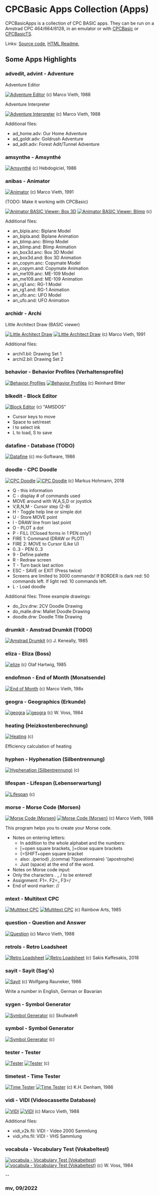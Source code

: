 # CPCBasic Apps Collection (Apps)

CPCBasicApps is a collection of CPC BASIC apps.
They can be run on a Amstrad CPC 464/664/6128, in an emulator or with
[CPCBasic](https://benchmarko.github.io/CPCBasic/) or [CPCBasicTS](https://benchmarko.github.io/CPCBasicTS/).

Links:
[Source code](https://github.com/benchmarko/CPCBasicApps/),
[HTML Readme](https://github.com/benchmarko/CPCBasicApps/#readme),

## Some Apps Highlights

### advedit, advint - Adventure

Adventure Editor

[![Adventure Editor](./img/advedit.png)](../../dist/index.html?database=apps&example=apps/advedit) (c) Marco Vieth, 1988

Adventure Interpreter

[![Adventure Interpreter](./img/advint.png)](../../dist/index.html?database=apps&example=apps/advint) (c) Marco Vieth, 1988

Additional files:

- ad_home.adv: Our Home Adventure
- ad_goldr.adv: Goldrush Adventure
- ad_adit.adv: Forest Adit/Tunnel Adventure

### amsynthe - Amsynthé

[![Amsynthé](./img/amsynthe.png)](../../dist/index.html?database=apps&example=apps/amsynthe) (c) Hebdogiciel, 1986

### anibas - Animator

[![Animator](./img/animator.png)](../../dist/index.html?database=apps&example=apps/animator) (c) Marco Vieth, 1991

(TODO: Make it working with CPCBasic)

[![Animator BASIC Viewer: Box 3D](./img/anibas.png)](../../dist/index.html?database=apps&example=apps/anibas)
[![Animator BASIC Viewer: Blimp](./img/anibas2.png)](../../dist/index.html?database=apps&example=apps/anibas) (c)

Additional files:

- an_bipla.anc: Biplane Model
- an_bipla.and: Biplane Animation
- an_blimp.anc: Blimp Model
- an_blimp.and: Blimp Animation
- an_box3d.anc: Box 3D Model
- an_box3d.and: Box 3D Animation
- an_copym.anc: Copymate Model
- an_copym.and: Copymate Animation
- an_me109.anc: ME-109 Model
- an_me109.and: ME-109 Animation
- an_rg1.anc: RG-1 Model
- an_rg1.and: RG-1 Animation
- an_ufo.anc: UFO Model
- an_ufo.and: UFO Animation

### archidr - Archi

Little Architect Draw (BASIC viewer)

[![Little Architect Draw](./img/archidr.png)](../../dist/index.html?database=apps&example=apps/archidr)
[![Little Architect Draw](./img/archidr2.png)](../../dist/index.html?database=apps&example=apps/archidr) (c) Marco Vieth, 1991

Additional files:

- archi1.bil: Drawing Set 1
- archi2.bil: Drawing Set 2

### behavior - Behavior Profiles (Verhaltensprofile)

[![Behavior Profiles](./img/behavior.png)](../../dist/index.html?database=apps&example=apps/behavior)
[![Behavior Profiles](./img/behavior2.png)](../../dist/index.html?database=apps&example=apps/behavior) (c) Reinhard Bitter

### blkedit - Block Editor

[![Block Editor](./img/blkedit.png)](../../dist/index.html?database=apps&example=apps/blkedit) (c) "AMSDOS"

- Cursor keys to move
- Space to set/reset
- I to select ink
- L to load, S to save

### datafine - Database (TODO)

[![Datafine](./img/datafine.png)](../../dist/index.html?database=apps&example=apps/datafine) (c) ms-Software, 1986

### doodle - CPC Doodle

[![CPC Doodle](./img/doodle.png)](../../dist/index.html?database=apps&example=apps/doodle/doodle)
[![CPC Doodle](./img/doodle2.png)](../../dist/index.html?database=apps&example=apps/doodle/doodle&input=nldo_2cv%0d) (c) Markus Hohmann, 2018

- Q - this information
- C - display # of commands used
- MOVE around with W,A,S,D or joystick
- V,B,N,M - Cursor step (2-8)
- H - Toggle help line or simple dot
- U - Store MOVE point
- I - DRAW line from last point
- O - PLOT a dot
- P - FILL (!Closed forms in 1 PEN only!)
- FIRE 1: Command (DRAW or PLOT)
- FIRE 2: MOVE to Cursor (Like U)
- 0..3 - PEN 0..3
- 9 - Define palette
- R - Redraw screen
- T - Turn back last action
- ESC - SAVE or EXIT (Press twice)
- Screens are limited to 3000 commands! If BORDER is dark red: 50 commands left. If light red: 10 commands left.
- L - Load doodle

Additional files: Three example drawings:

- do_2cv.drw: 2CV Doodle Drawing
- do_malle.drw: Mallet Doodle Drawing
- doodle.drw: Doodle Title Drawing

### drumkit - Amstrad Drumkit (TODO)

[![Amstrad Drumkit](./img/drumkit.png)](../../dist/index.html?database=apps&example=apps/drumkit) (c) J. Keneally, 1985

### eliza - Eliza (Boss)

[![elize](./img/eliza.png)](../../dist/index.html?database=apps&example=apps/eliza) (c) Olaf Hartwig, 1985

### endofmon - End of Month (Monatsende)

[![End of Month](./img/endofmon.png)](../../dist/index.html?database=apps&example=apps/endofmon) (c) Marco Vieth, 198x

### geogra - Geographics (Erkunde)

[![geogra](./img/geogra.png)](../../dist/index.html?database=apps&example=apps/geogra)
[![geogra](./img/geogra2.png)](../../dist/index.html?database=apps&example=apps/geogra) (c) W. Voss, 1984

### heating (Heizkostenberechnung)

[![Heating](./img/heating.png)](../../dist/index.html?database=apps&example=apps/heating) (c)

Efficiency calculation of heating

### hyphen - Hyphenation (Silbentrennung)

[![Hyphenation (Silbentrennung)](./img/hyphen.png)](../../dist/index.html?database=apps&example=apps/hyphen) (c)

### lifespan - Lifespan (Lebenserwartung)

[![Lifespan](./img/lifespan.png)](../../dist/index.html?database=apps&example=apps/lifespan) (c)

### morse - Morse Code (Morsen)

[![Morse Code (Morsen)](./img/morse.png)](../../dist/index.html?database=apps&example=apps/morse)
[![Morse Code (Morsen)](./img/morse2.png)](../../dist/index.html?database=apps&example=apps/morse) (c) Marco Vieth, 1988

This program helps you to create your Morse code.

- Notes on entering letters:
  - In addition to the whole alphabet and the numbers:
  - [=open square brackets, ]=close square brackets
  - {=SHIFT+open square bracket
  - also: .(period) ,(comma)  ?(questionnaire) '(apostrophe)
  - Just (space) at the end of the word.
- Notes on Morse code input:
- Only the characters . _ / to be entered!
- Assignment: F1=. F2=_ F3=/
- End of word marker: //

### mtext - Multitext CPC

[![Multitext CPC](./img/mtext.png)](../../dist/index.html?database=apps&example=apps/mtext)
[![Multitext CPC](./img/mtext2.png)](../../dist/index.html?database=apps&example=apps/mtext) (c) Rainbow Arts, 1985

### question - Question and Answer

[![Question](./img/question.png)](../../dist/index.html?database=apps&example=apps/question) (c) Marco Vieth, 1988

### retrols - Retro Loadsheet

[![Retro Loadsheet](./img/retrols.png)](../../dist/index.html?database=apps&example=apps/retrols)
[![Retro Loadsheet](./img/retrols2.png)](../../dist/index.html?database=apps&example=apps/retrols) (c) Sakis Kaffesakis, 2018

### sayit - Sayit (Sag's)

[![Sayit](./img/sayit.png)](../../dist/index.html?database=apps&example=apps/sayit) (c) Wolfgang Rauneker, 1986

Write a number in English, German or Bavarian

### sygen - Symbol Generator

[![Symbol Generator](./img/sygen.png)](../../dist/index.html?database=apps&example=apps/sygen) (c) SkulleateR

### symbol - Symbol Generator

[![Symbol Generator](./img/symbol.png)](../../dist/index.html?database=apps&example=apps/symbol) (c)

### tester - Tester

[![Tester](./img/tester.png)](../../dist/index.html?database=apps&example=apps/tester)
[![Tester](./img/tester2.png)](../../dist/index.html?database=apps&example=apps/tester) (c)

### timetest - Time Tester

[![Time Tester](./img/timetest.png)](../../dist/index.html?database=apps&example=apps/timetest)
[![Time Tester](./img/timetest2.png)](../../dist/index.html?database=apps&example=apps/timetest) (c) K.H. Denham, 1986

### vidi - VIDI (Videocassette Database)

[![VIDI](./img/vidi.png)](../../dist/index.html?database=apps&example=apps/vidi)
[![VIDI](./img/vidi2.png)](../../dist/index.html?database=apps&example=apps/vidi) (c) Marco Vieth, 1988

Additional files:

- vidi_v2k.fil: VIDI - Video 2000 Sammlung
- vidi_vhs.fil: VIDI - VHS Sammlung

### vocabula - Vocabulary Test (Vokabeltest)

[![vocabula - Vocabulary Test (Vokabeltest)](./img/vocabula.png)](../../dist/index.html?database=apps&example=apps/vocabula)
[![vocabula - Vocabulary Test (Vokabeltest)](./img/vocabula2.png)](../../dist/index.html?database=apps&example=apps/vocabula) (c) W. Voss, 1984

--

### **mv, 09/2022**
